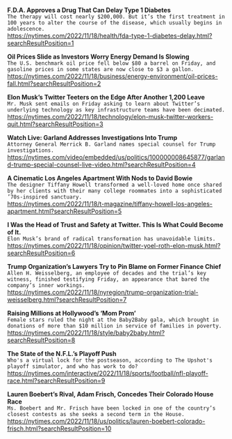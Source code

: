 **F.D.A. Approves a Drug That Can Delay Type 1 Diabetes**\
`The therapy will cost nearly $200,000. But it’s the first treatment in 100 years to alter the course of the disease, which usually begins in adolescence.`\
https://nytimes.com/2022/11/18/health/fda-type-1-diabetes-delay.html?searchResultPosition=1

**Oil Prices Slide as Investors Worry Energy Demand Is Slowing**\
`The U.S. benchmark oil price fell below $80 a barrel on Friday, and gasoline prices in some states are now close to $3 a gallon.`\
https://nytimes.com/2022/11/18/business/energy-environment/oil-prices-fall.html?searchResultPosition=2

**Elon Musk’s Twitter Teeters on the Edge After Another 1,200 Leave**\
`Mr. Musk sent emails on Friday asking to learn about Twitter’s underlying technology as key infrastructure teams have been decimated.`\
https://nytimes.com/2022/11/18/technology/elon-musk-twitter-workers-quit.html?searchResultPosition=3

**Watch Live: Garland Addresses Investigations Into Trump**\
`Attorney General Merrick B. Garland names special counsel for Trump investigations.`\
https://nytimes.com/video/embedded/us/politics/100000008645877/garland-trump-special-counsel-live-video.html?searchResultPosition=4

**A Cinematic Los Angeles Apartment With Nods to David Bowie**\
`The designer Tiffany Howell transformed a well-loved home once shared by her clients with their many college roommates into a sophisticated ’70s-inspired sanctuary.`\
https://nytimes.com/2022/11/18/t-magazine/tiffany-howell-los-angeles-apartment.html?searchResultPosition=5

**I Was the Head of Trust and Safety at Twitter. This Is What Could Become of It.**\
`Elon Musk’s brand of radical transformation has unavoidable limits.`\
https://nytimes.com/2022/11/18/opinion/twitter-yoel-roth-elon-musk.html?searchResultPosition=6

**Trump Organization’s Lawyers Try to Pin Blame on Former Finance Chief**\
`Allen H. Weisselberg, an employee of decades and the trial’s key witness, finished testifying Friday, an appearance that bared the company’s inner workings.`\
https://nytimes.com/2022/11/18/nyregion/trump-organization-trial-weisselberg.html?searchResultPosition=7

**Raising Millions at Hollywood’s ‘Mom Prom’**\
`Female stars ruled the night at the Baby2Baby gala, which brought in donations of more than $10 million in service of families in poverty.`\
https://nytimes.com/2022/11/18/style/baby2baby.html?searchResultPosition=8

**The State of the N.F.L.’s Playoff Push**\
`Who's a virtual lock for the postseason, according to The Upshot's playoff simulator, and who has work to do?`\
https://nytimes.com/interactive/2022/11/18/sports/football/nfl-playoff-race.html?searchResultPosition=9

**Lauren Boebert’s Rival, Adam Frisch, Concedes Their Colorado House Race**\
`Ms. Boebert and Mr. Frisch have been locked in one of the country’s closest contests as she seeks a second term in the House.`\
https://nytimes.com/2022/11/18/us/politics/lauren-boebert-colorado-frisch.html?searchResultPosition=10

